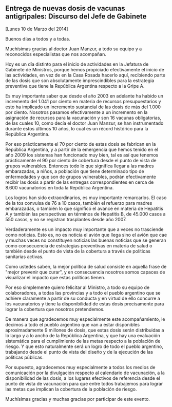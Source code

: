 Entrega de nuevas dosis de vacunas antigripales: Discurso del Jefe de Gabinete
------------------------------------------------------------------------------

[Lunes 10 de Marzo del 2014]

Buenos días a todos y a todas.

Muchísimas gracias al doctor Juan Manzur, a todo su equipo y a
reconocidos especialistas que nos acompañan.

Hoy es un día distinto para el inicio de actividades en la Jefatura de
Gabinete de Ministros, porque hemos propiciado efectivamente el inicio
de las actividades, en vez de en la Casa Rosada hacerlo aquí, recibiendo
parte de las dosis que son absolutamente imprescindibles para la
estrategia preventiva que tiene la República Argentina respecto a la
Gripe A.

Es muy importante saber que desde el año 2003 en adelante ha habido un
incremento del 1.041 por ciento en materia de recursos presupuestarios y
esto ha implicado un incremento sustancial de las dosis de más del 1.000
por ciento. Nosotros pasamos efectivamente a un incremento en la
asignación de recursos para la vacunación y son 16 vacunas obligatorias,
de las cuales 10, como decía el doctor Juan Manzur, se han instrumentado
durante estos últimos 10 años, lo cual es un récord histórico para la
República Argentina.

Por eso prácticamente el 70 por ciento de estas dosis se fabrican en la
República Argentina, y a partir de la emergencia que hemos tenido en el
año 2009 los sistemas han funcionado muy bien, tal es así que tenemos
prácticamente el 90 por ciento de cobertura desde el punto de vista de
grupos vulnerables. Entonces todo lo que significa llegar a las madres
embarazadas, a niños, a población que tiene determinado tipo de
enfermedades y que son de grupos vulnerables, podrán efectivamente
recibir las dosis a partir de las entregas correspondientes en cerca de
8.600 vacunatorios en toda la República Argentina.

Los logros han sido extraordinarios, es muy importante remarcarlos. El
caso de la tos convulsa de 76 a 10 casos, también el refuerzo para
madres embarazadas, o también lo que significó el avance en materia de
Hepatitis A y también las perspectivas en términos de Hepatitis B, de
45.000 casos a 550 casos, y no se registran trasplantes desde año 2007.

Verdaderamente es un impacto muy importante que a veces no trasciende
como noticias. Esto es, no es noticia el avión que llega sino el avión
que cae y muchas veces no constituyen noticias las buenas noticias que
se generan como consecuencia de estrategias preventivas en materia de
salud o también desde el punto de vista de la cobertura a través de
políticas sanitarias activas.

Como ustedes saben, la mejor política de salud consiste en aquella frase
de "mejor prevenir que curar", y en consecuencia nosotros somos capaces
de visualizar el impacto que estas políticas tienen.

Por eso simplemente quiero felicitar al Ministro, a todo su equipo de
colaboradores, a todas las provincias y a todo el pueblo argentino que
se adhiere claramente a partir de su conducta y en virtud de ello
concurre a los vacunatorios y tiene la disponibilidad de estas dosis
precisamente para lograr la cobertura que nosotros pretendemos.

De manera que agradecemos muy especialmente este acompañamiento, le
decimos a todo el pueblo argentino que van a estar disponibles
aproximadamente 9 millones de dosis, que estas dosis serán distribuidas
a lo largo y a lo ancho de la República Argentina, y que hay una
evaluación sistemática para el cumplimiento de las metas respecto a la
población de riesgo. Y que esto naturalmente será un logro de todo el
pueblo argentino, trabajando desde el punto de vista del diseño y de la
ejecución de las políticas públicas.

Por supuesto, agradecemos muy especialmente a todos los medios de
comunicación por la divulgación respecto al calendario de vacunación, a
la disponibilidad de las dosis, a los lugares efectivos de referencia
desde el punto de vista de vacunación para que entre todos trabajemos
para lograr las metas que implican la cobertura de la población de
riesgo.

Muchísimas gracias y muchas gracias por participar de este evento.
